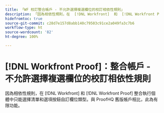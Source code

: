 ```yaml
---
title: 「WF 校訂整合帳戶 - 不允許選擇複選欄位的校訂相依性規則」
description: 「因為相依性規則，在  [!DNL Workfront]  和  [!DNL Workfront Proof]  整合執行個體中只能選擇清單和選項按鈕自訂欄位類型。與 ProofHQ 舊版帳戶相比，此為有限功能。」
hidefromtoc: true
source-git-commit: c28d7e157d8abb140c79503c91ce2a049fa3c7b6
workflow-type: ht
source-wordcount: '82'
ht-degree: 100%

---
```



# [!DNL Workfront Proof]：整合帳戶 - 不允許選擇複選欄位的校訂相依性規則

因為相依性規則，在 [!DNL Workfront] 和 [!DNL Workfront Proof] 整合執行個體中只能選擇清單和選項按鈕自訂欄位類型。與 ProofHQ 舊版帳戶相比，此為有限功能。
